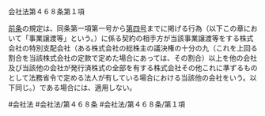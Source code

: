 会社法第４６８条第１項

[前条](会社法＿＿＿＿第４６７条第１項)の規定は、同条第一項第一号から[第四号](会社法＿＿＿＿第４６８条第１項第４号)までに掲げる行為（以下この章において「事業譲渡等」という。）に係る契約の相手方が当該事業譲渡等をする株式会社の特別支配会社（ある株式会社の総株主の議決権の十分の九（これを上回る割合を当該株式会社の定款で定めた場合にあっては、その割合）以上を他の会社及び当該他の会社が発行済株式の全部を有する株式会社その他これに準ずるものとして法務省令で定める法人が有している場合における当該他の会社をいう。以下同じ。）である場合には、適用しない。

#会社法
#会社法/第４６８条
#会社法/第４６８条/第１項
